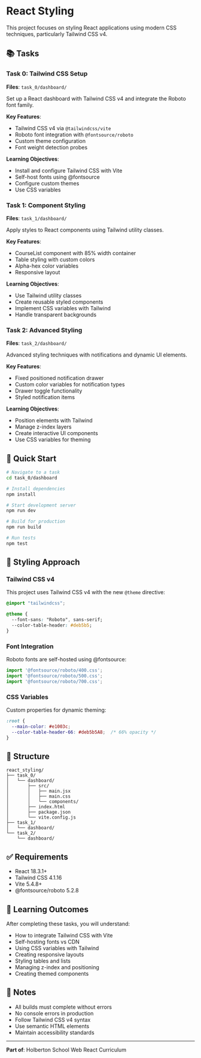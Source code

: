 # React Styling

This project focuses on styling React applications using modern CSS techniques, particularly Tailwind CSS v4.

## 📚 Tasks

### Task 0: Tailwind CSS Setup
**Files**: `task_0/dashboard/`

Set up a React dashboard with Tailwind CSS v4 and integrate the Roboto font family.

**Key Features**:
- Tailwind CSS v4 via `@tailwindcss/vite`
- Roboto font integration with `@fontsource/roboto`
- Custom theme configuration
- Font weight detection probes

**Learning Objectives**:
- Install and configure Tailwind CSS with Vite
- Self-host fonts using @fontsource
- Configure custom themes
- Use CSS variables

### Task 1: Component Styling
**Files**: `task_1/dashboard/`

Apply styles to React components using Tailwind utility classes.

**Key Features**:
- CourseList component with 85% width container
- Table styling with custom colors
- Alpha-hex color variables
- Responsive layout

**Learning Objectives**:
- Use Tailwind utility classes
- Create reusable styled components
- Implement CSS variables with Tailwind
- Handle transparent backgrounds

### Task 2: Advanced Styling
**Files**: `task_2/dashboard/`

Advanced styling techniques with notifications and dynamic UI elements.

**Key Features**:
- Fixed positioned notification drawer
- Custom color variables for notification types
- Drawer toggle functionality
- Styled notification items

**Learning Objectives**:
- Position elements with Tailwind
- Manage z-index layers
- Create interactive UI components
- Use CSS variables for theming

## 🚀 Quick Start

```bash
# Navigate to a task
cd task_0/dashboard

# Install dependencies
npm install

# Start development server
npm run dev

# Build for production
npm run build

# Run tests
npm test
```

## 🎨 Styling Approach

### Tailwind CSS v4
This project uses Tailwind CSS v4 with the new `@theme` directive:

```css
@import "tailwindcss";

@theme {
  --font-sans: "Roboto", sans-serif;
  --color-table-header: #deb5b5;
}
```

### Font Integration
Roboto fonts are self-hosted using @fontsource:

```javascript
import '@fontsource/roboto/400.css';
import '@fontsource/roboto/500.css';
import '@fontsource/roboto/700.css';
```

### CSS Variables
Custom properties for dynamic theming:

```css
:root {
  --main-color: #e1003c;
  --color-table-header-66: #deb5b5A8;  /* 66% opacity */
}
```

## 📁 Structure

```
react_styling/
├── task_0/
│   └── dashboard/
│       ├── src/
│       │   ├── main.jsx
│       │   ├── main.css
│       │   └── components/
│       ├── index.html
│       ├── package.json
│       └── vite.config.js
├── task_1/
│   └── dashboard/
└── task_2/
    └── dashboard/
```

## ✅ Requirements

- React 18.3.1+
- Tailwind CSS 4.1.16
- Vite 5.4.8+
- @fontsource/roboto 5.2.8

## 🎯 Learning Outcomes

After completing these tasks, you will understand:
- How to integrate Tailwind CSS with Vite
- Self-hosting fonts vs CDN
- Using CSS variables with Tailwind
- Creating responsive layouts
- Styling tables and lists
- Managing z-index and positioning
- Creating themed components

## 📝 Notes

- All builds must complete without errors
- No console errors in production
- Follow Tailwind CSS v4 syntax
- Use semantic HTML elements
- Maintain accessibility standards

---

**Part of**: Holberton School Web React Curriculum
